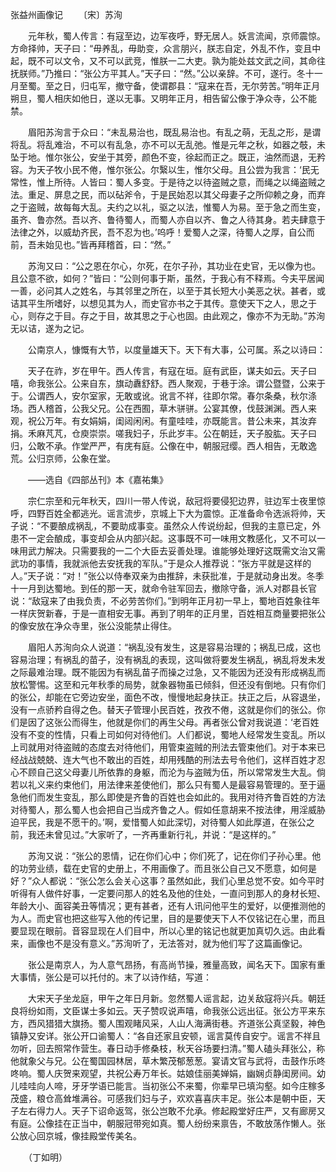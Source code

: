 张益州画像记
　　〔宋〕苏洵

　　元年秋，蜀人传言：有寇至边，边军夜呼，野无居人。妖言流闻，京师震惊。方命择帅，天子曰：“毋养乱，毋助变，众言朋兴，朕志自定，外乱不作，变且中起，既不可以文令，又不可以武竞，惟朕一二大吏。孰为能处兹文武之间，其命往抚朕师。”乃推曰：“张公方平其人。”天子曰：“然。”公以亲辞。不可，遂行。冬十一月至蜀。至之日，归屯军，撤守备，使谓郡县：“寇来在吾，无尔劳苦。”明年正月朔旦，蜀人相庆如他日，遂以无事。又明年正月，相告留公像于净众寺，公不能禁。

　　眉阳苏洵言于众曰：“未乱易治也，既乱易治也。有乱之萌，无乱之形，是谓将乱。将乱难治，不可以有乱急，亦不可以无乱弛。惟是元年之秋，如器之攲，未坠于地。惟尔张公，安坐于其旁，颜色不变，徐起而正之。既正，油然而退，无矜容。为天子牧小民不倦，惟尔张公。尔繄以生，惟尔父母。且公尝为我言：‘民无常性，惟上所待。人皆曰：蜀人多变。于是待之以待盗贼之意，而绳之以绳盗贼之法。重足、屏息之民，而以砧斧令，于是民始忍以其父母妻子之所仰赖之身，而弃之于盗贼，故每每大乱。夫约之以礼，驱之以法，惟蜀人为易。至于急之而生变，虽齐、鲁亦然。吾以齐、鲁待蜀人，而蜀人亦自以齐、鲁之人待其身。若夫肆意于法律之外，以威劫齐民，吾不忍为也。’呜呼！爱蜀人之深，待蜀人之厚，自公而前，吾未始见也。”皆再拜稽首，曰：“然。”

　　苏洵又曰：“公之恩在尔心，尔死，在尔子孙，其功业在史官，无以像为也。且公意不欲，如何？”皆曰：“公则何事于斯，虽然，于我心有不释焉。今夫平居闻一善，必问其人之姓名，与其邻里之所在，以至于其长短大小美恶之状。甚者，或诘其平生所嗜好，以想见其为人，而史官亦书之于其传。意使天下之人，思之于心，则存之于目。存之于目，故其思之于心也固。由此观之，像亦不为无助。”苏洵无以诘，遂为之记。

　　公南京人，慷慨有大节，以度量雄天下。天下有大事，公可属。系之以诗曰：

　　天子在祚，岁在甲午。西人传言，有寇在垣。庭有武臣，谋夫如云。天子曰嘻，命我张公。公来自东，旗动纛舒舒。西人聚观，于巷于涂。谓公暨暨，公来于于。公谓西人，安尔室家，无敢或讹。讹言不祥，往即尔常。春尔条桑，秋尔涤场。西人稽首，公我父兄。公在西囿，草木骈骈。公宴其僚，伐鼓渊渊。西人来观，祝公万年。有女娟娟，闺闼闲闲。有童哇哇，亦既能言。昔公未来，其汝弃捐。禾麻芃芃，仓庾崇崇。嗟我妇子，乐此岁丰。公在朝廷，天子股肱。天子曰归，公敢不承。作堂严严，有庑有庭。公像在中，朝服冠缨。西人相告，无敢逸荒。公归京师，公象在堂。

　　——选自《四部丛刊》本《嘉祐集》　　

　　宗仁宗至和元年秋天，四川一带人传说，敌冠将要侵犯边界，驻边军士夜里惊呼，四野百姓全都逃光。谣言流步，京城上下大为震惊。正准备命令选派将帅，天子说：“不要酿成祸乱，不要助成事变。虽然众人传说纷起，但我的主意已定，外患不一定会酿成，事变却会从内部兴起。这事既不可一味用文教感化，又不可以一味用武力解决。只需要我的一二个大臣去妥善处理。谁能够处理好这既需文治又需武功的事情，我就派他去安抚我的军队。”于是众人推荐说：“张方平就是这样的人。”天子说：“对！”张公以侍奉双亲为由推辞，未获批准，于是就动身出发。冬季十一月到达蜀地。到任的那一天，就命令驻军回去，撤除守备，派人对郡县长官说：“敌寇来了由我负责，不必劳苦你们。”到明年正月初一早上，蜀地百姓象往年一样庆贺新春，于是一直相安无事。再到了明年的正月里，百姓相互商量要把张公的像安放在净众寺里，张公没能禁止得住。

　　眉阳人苏洵向众人说道：“祸乱没有发生，这是容易治理的；祸乱已成，这也容易治理；有祸乱的苗子，没有祸乱的表现，这叫做将要发生祸乱，祸乱将发未发之际最难治理。既不能因为有祸乱苗子而操之过急，又不能因为还没有形成祸乱而放松警惕。这至和元年秋季的局势，就象器物虽已倾斜，但还没有倒地。只有你们的张公，却能在它旁边安坐，面色不改，慢慢地起身扶正。扶正之后，从容退坐，没有一点骄矜自得之色。替天子管理小民百姓，孜孜不倦，这就是你们的张公。你们是因了这张公而得生，他就是你们的再生父母。再者张公曾对我说道：‘老百姓没有不变的性情，只看上司如何对待他们。人们都说，蜀地人经常发生变乱。所以上司就用对待盗贼的态度去对待他们，用管束盗贼的刑法去管束他们。对于本来已经战战兢兢、连大气也不敢出的百姓，却用残酷的刑法去号令他们，这样百姓才忍心不顾自己这父母妻儿所依靠的身躯，而沦为与盗贼为伍，所以常常发生大乱。倘若以礼义来约束他们，用法律来差使他们，那么只有蜀人是最容易管理的。至于逼急他们而发生变乱，那么即使是齐鲁的百姓也会如此的。我用对待齐鲁百姓的方法对待蜀人，那么蜀人也会把自己当成齐鲁之人。假如任意胡来不按法律，用淫威胁迫平民，我是不愿干的。’啊，爱惜蜀人如此深切，对待蜀人如此厚道，在张公之前，我还未曾见过。”大家听了，一齐再重新行礼，并说：“是这样的。”

　　苏洵又说：“张公的恩情，记在你们心中；你们死了，记在你们子孙心里。他的功劳业绩，载在史官的史册上，不用画像了。而且张公自己又不愿意，如何是好？”众人都说：“张公怎么会关心这事？虽然如此，我们心里总觉不安。如今平时听得有人做件好事，一定要问那人的姓名及他的住处，一直问到那人的身材长短、年龄大小、面容美丑等情况；更有甚者，还有人讯问他平生的爱好，以便推测他的为人。而史官也把这些写入他的传记里，目的是要使天下人不仅铭记在心里，而且要显现在眼前。音容显现在人们目中，所以心里的铭记也就更加真切久远。由此看来，画像也不是没有意义。”苏洵听了，无法答对，就为他们写了这篇画像记。

　　张公是南京人，为人意气昂扬，有高尚节操，雅量高致，闻名天下。国家有重大事情，张公是可以托付的。末了以诗作结，写道：

　　大宋天子坐龙庭，甲午之年日月新。忽然蜀人谣言起，边关敌寇将兴兵。朝廷良将纷如雨，文臣谋士多如云。天子赞叹说声嘻，命我张公远出征。张公方平来东方，西风猎猎大旗扬。蜀人围观睹风采，人山人海满街巷。齐道张公真坚毅，神色镇静又安详。张公开口谕蜀人：“各自还家且安顿，谣言莫传自安宁。谣言不祥且勿听，回去照常作营生。春日动手修桑枝，秋天谷场要扫清。”蜀人磕头拜张公，称他就象父与兄。公在蜀国园林居，草木繁茂郁葱葱。宴请文官与武将，击鼓作乐咚咚响。蜀人庆贺来观望，共祝公寿万年长。姑娘佳丽美婵娟，幽娴贞静闺房间。幼儿哇哇向人啼，牙牙学语已能言。当初张公不来蜀，你辈早已填沟壑。如今庄稼多茂盛，粮仓高耸堆满谷。可感我们妇与子，欢欢喜喜庆丰足。张公本是朝中臣，天子左右得力人。天子下诏命返驾，张公岂敢不允承。修起殿堂好庄严，又有廊房又有庭。公像挂在正当中，朝服冠带宛如真。蜀人纷纷来禀告，不敢放荡作懒人。张公放心回京城，像挂殿堂传美名。

　　（丁如明） 


